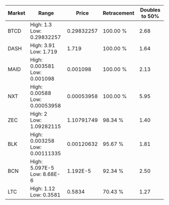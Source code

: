 | Market | Range | Price| Retracement | Doubles to 50% |
| --- | --- | --- | --- | --- |
| BTCD | High: 1.3<br />Low: 0.29832257 | 0.29832257 | 100.00 % | 2.68 |
| DASH | High: 3.91<br />Low: 1.719 | 1.719 | 100.00 % | 1.64 |
| MAID | High: 0.003581<br />Low: 0.001098 | 0.001098 | 100.00 % | 2.13 |
| NXT | High: 0.00588<br />Low: 0.00053958 | 0.00053958 | 100.00 % | 5.95 |
| ZEC | High: 2<br />Low: 1.09282115 | 1.10791749 | 98.34 % | 1.40 |
| BLK | High: 0.003258<br />Low: 0.00111335 | 0.00120632 | 95.67 % | 1.81 |
| BCN | High: 5.097E-5<br />Low: 8.68E-6 | 1.192E-5 | 92.34 % | 2.50 |
| LTC | High: 1.12<br />Low: 0.3581 | 0.5834 | 70.43 % | 1.27 |
